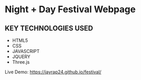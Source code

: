 # Night + Day Festival Webpage

<h2>KEY TECHNOLOGIES USED</h2>
<ul>
  <li>HTML5</li>
  <li>CSS</li>
  <li>JAVASCRIPT</li>
  <li>JQUERY</li>
  <li>Three.js</li>
</ul>

Live Demo: https://jayrap24.github.io/festival/
